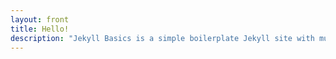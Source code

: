 ```yaml
---
layout: front
title: Hello!
description: "Jekyll Basics is a simple boilerplate Jekyll site with multilingual (and Jekyll+ CMS) support."
---
```

